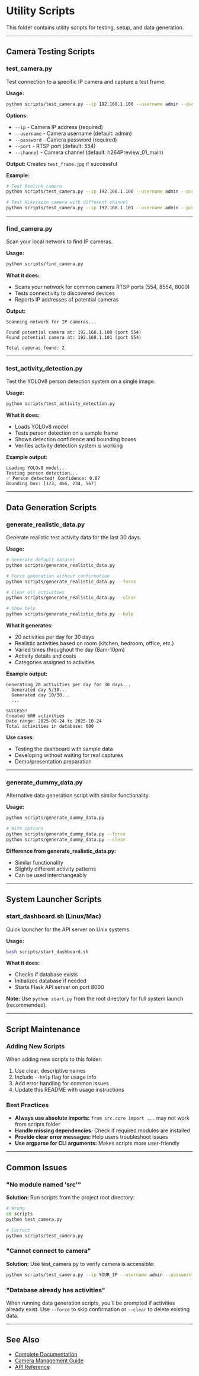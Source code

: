# Utility Scripts

This folder contains utility scripts for testing, setup, and data generation.

---

## Camera Testing Scripts

### test_camera.py

Test connection to a specific IP camera and capture a test frame.

**Usage:**
```bash
python scripts/test_camera.py --ip 192.168.1.100 --username admin --password YOUR_PASSWORD
```

**Options:**
- `--ip` - Camera IP address (required)
- `--username` - Camera username (default: admin)
- `--password` - Camera password (required)
- `--port` - RTSP port (default: 554)
- `--channel` - Camera channel (default: h264Preview_01_main)

**Output:** Creates `test_frame.jpg` if successful

**Example:**
```bash
# Test Reolink camera
python scripts/test_camera.py --ip 192.168.1.100 --username admin --password mypass

# Test Hikvision camera with different channel
python scripts/test_camera.py --ip 192.168.1.101 --username admin --password mypass --channel Streaming/Channels/101
```

---

### find_camera.py

Scan your local network to find IP cameras.

**Usage:**
```bash
python scripts/find_camera.py
```

**What it does:**
- Scans your network for common camera RTSP ports (554, 8554, 8000)
- Tests connectivity to discovered devices
- Reports IP addresses of potential cameras

**Output:**
```
Scanning network for IP cameras...

Found potential camera at: 192.168.1.100 (port 554)
Found potential camera at: 192.168.1.101 (port 554)

Total cameras found: 2
```

---

### test_activity_detection.py

Test the YOLOv8 person detection system on a single image.

**Usage:**
```bash
python scripts/test_activity_detection.py
```

**What it does:**
- Loads YOLOv8 model
- Tests person detection on a sample frame
- Shows detection confidence and bounding boxes
- Verifies activity detection system is working

**Example output:**
```
Loading YOLOv8 model...
Testing person detection...
✅ Person detected! Confidence: 0.87
Bounding box: [123, 456, 234, 567]
```

---

## Data Generation Scripts

### generate_realistic_data.py

Generate realistic test activity data for the last 30 days.

**Usage:**
```bash
# Generate default dataset
python scripts/generate_realistic_data.py

# Force generation without confirmation
python scripts/generate_realistic_data.py --force

# Clear all activities
python scripts/generate_realistic_data.py --clear

# Show help
python scripts/generate_realistic_data.py --help
```

**What it generates:**
- 20 activities per day for 30 days
- Realistic activities based on room (kitchen, bedroom, office, etc.)
- Varied times throughout the day (8am-10pm)
- Activity details and costs
- Categories assigned to activities

**Example output:**
```
Generating 20 activities per day for 30 days...
  Generated day 5/30...
  Generated day 10/30...
  ...

SUCCESS!
Created 600 activities
Date range: 2025-09-24 to 2025-10-24
Total activities in database: 600
```

**Use cases:**
- Testing the dashboard with sample data
- Developing without waiting for real captures
- Demo/presentation preparation

---

### generate_dummy_data.py

Alternative data generation script with similar functionality.

**Usage:**
```bash
python scripts/generate_dummy_data.py

# With options
python scripts/generate_dummy_data.py --force
python scripts/generate_dummy_data.py --clear
```

**Difference from generate_realistic_data.py:**
- Similar functionality
- Slightly different activity patterns
- Can be used interchangeably

---

## System Launcher Scripts

### start_dashboard.sh (Linux/Mac)

Quick launcher for the API server on Unix systems.

**Usage:**
```bash
bash scripts/start_dashboard.sh
```

**What it does:**
- Checks if database exists
- Initializes database if needed
- Starts Flask API server on port 8000

**Note:** Use `python start.py` from the root directory for full system launch (recommended).

---

## Script Maintenance

### Adding New Scripts

When adding new scripts to this folder:
1. Use clear, descriptive names
2. Include `--help` flag for usage info
3. Add error handling for common issues
4. Update this README with usage instructions

### Best Practices

- **Always use absolute imports:** `from src.core import ...` may not work from scripts folder
- **Handle missing dependencies:** Check if required modules are installed
- **Provide clear error messages:** Help users troubleshoot issues
- **Use argparse for CLI arguments:** Makes scripts more user-friendly

---

## Common Issues

### "No module named 'src'"

**Solution:** Run scripts from the project root directory:
```bash
# Wrong
cd scripts
python test_camera.py

# Correct
python scripts/test_camera.py
```

### "Cannot connect to camera"

**Solution:** Use test_camera.py to verify camera is accessible:
```bash
python scripts/test_camera.py --ip YOUR_IP --username admin --password YOUR_PASSWORD
```

### "Database already has activities"

When running data generation scripts, you'll be prompted if activities already exist. Use `--force` to skip confirmation or `--clear` to delete existing data.

---

## See Also

- [Complete Documentation](../docs/README.md)
- [Camera Management Guide](../docs/features/CAMERA_MANAGEMENT.md)
- [API Reference](../docs/API_REFERENCE.md)
